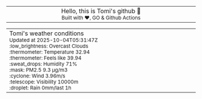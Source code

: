 
<div align="center">
<table>
<tbody>
<td align="center">
<img width="2000" height="0"><br>
Hello, this is Tomi's github 👋<br>
<sup>Built with ❤️, GO & Github Actions</sup><br>
<img width="2000" height="0">
</td>
</tbody>
</table>
</div>
<table>
<tbody>
<td align="left">
<img width="2000" height="0"><br>
Tomi's weather conditions<br>
<sup>Updated at 2025-10-04T05:31:47Z</sup><br>
<sup>:low_brightness: Overcast Clouds</sup><br>
<sup>:thermometer: Temperature 32.94 </sup><br>
<sup>:thermometer: Feels like 39.94</sup><br>
<sup>:sweat_drops: Humidity 71%</sup><br>
<sup>:mask: PM2.5 9.3 μg/m3</sup><br>
<sup>:cyclone: Wind 3.96m/s </sup><br>
<sup>:telescope: Visibility 10000m </sup><br>
<sup>:droplet: Rain 0mm/last 1h </sup><br>
<img width="2000" height="0">
</td>
<td align="left">
<img width="2000" height="0"><br>
<br>
<img width="2000" height="0">
</td>
</tbody>
</table>
</div>
    